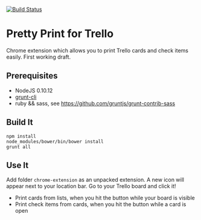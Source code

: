 [![Build Status](https://travis-ci.org/JoergFiedler/PrettyPrintTrello.svg?branch=master)](https://travis-ci.org/JoergFiedler/PrettyPrintTrello)

# Pretty Print for Trello

Chrome extension which allows you to print Trello cards and check items easily. First 
working draft.

## Prerequisites

- NodeJS 0.10.12
- [grunt-cli](https://github.com/gruntjs/grunt-cli)
- ruby && sass, see https://github.com/gruntjs/grunt-contrib-sass

## Build It
    
    npm install
    node_modules/bower/bin/bower install
    grunt all

## Use It

Add folder ``chrome-extension`` as an unpacked extension. A new icon will
appear next to your location bar. Go to your Trello board and click it!

- Print cards from lists, when you hit the button while your board is visible
- Print check items from cards, when you hit the button while a card is open
